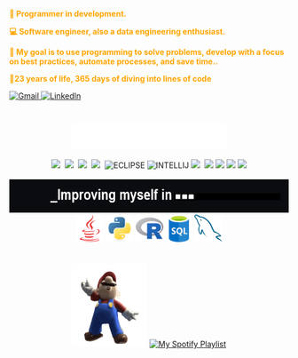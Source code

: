 <div>
    <p><strong><font color="orange">🌱 Programmer in development.</font></strong></p>
    <p><strong><font color="orange">💻 Software engineer, also a data engineering enthusiast.</font></strong></p>
    <p><strong><font color="orange">🎯 My goal is to use programming to solve problems, develop with a focus on best practices, automate processes, and save time..</font>      </strong></p
    <p><strong><font color="orange">🌻23 years of life, 365 days of diving into lines of code</font></strong></p>
</div>
<a href="mailto:ellencrist_@outlook.com">
  <img src="https://img.shields.io/badge/Gmail-D14836?style=for-the-badge&logo=gmail&logoColor=white" alt="Gmail" width="70" height="22">
</a>
<a href="https://www.linkedin.com/in/ellencristinev/">
  <img src="https://img.shields.io/badge/LinkedIn-blue?style=flat-square&logo=linkedin" alt="LinkedIn" width="71" height="22">
</a>

#
<p align="center">
<img width="55%" height="50px" src="https://github.com/ellencrist/ellencrist/blob/main/img_R/tech-and-tools.png"/>
</p>
<div align="center">
  <img src="https://img.shields.io/badge/-Windows-0D1117?style=for-the-badge&logo=windows&labelColor=0D1117">&nbsp;
  <img src="https://img.shields.io/badge/-Git-0D1117?style=for-the-badge&logo=git&logoColor=FFFFFF&labelColor=0D1117">&nbsp;
  <img src="https://img.shields.io/badge/-Visual%20Studio%20Code-0D1117?style=for-the-badge&logo=visual-studio-code&logoColor=FFFFFF&labelColor=0D1117">&nbsp;
  <img src="https://img.shields.io/badge/-Netbeans-0D1117?style=for-the-badge&logo=apache-netbeans-ide&labelColor=0D1117">&nbsp;
  <img alt="ECLIPSE" src="https://img.shields.io/badge/Eclipse-0D1117?style=for-the-badge&logo=eclipse&logoColor=white">
  <img alt="INTELLIJ" src="https://img.shields.io/badge/IntelliJ_IDEA-0D1117.svg?style=for-the-badge&logo=intellij-idea&logoColor=white">
  <img src="https://img.shields.io/badge/-PowerBi%20-0D1117?style=for-the-badge&logo=PowerBi&logoColor=FFFFFF&labelColor=0D1117">&nbsp;
  <img src="https://img.shields.io/badge/Excel-217346?style=for-the-badge&logo=microsoft-excel&logoColor=white&labelColor=0D1117&color=0D1117">
  <img src="https://img.shields.io/badge/Visual%20Basic-0D1117?style=for-the-badge&logo=visual-studio&logoColor=white&labelColor=0D1117&color=0D1117">
  <img src="https://img.shields.io/badge/aws_cloud-0D1117?style=for-the-badge&logo=amazonwebservices&logoColor=white&labelColor=0D1117&color=0D1117">
  <img src="https://img.shields.io/badge/Salesforce_developer🐻-0D1117?style=for-the-badge&logo=salesforce&logoColor=white&labelColor=0D1117&color=0D1117">
</div>

<div style="display: inline_block" align="center">
  <br>
  <img height="60" src="https://github.com/ellencrist/ellencrist/blob/main/img_R/giffinal01.gif?raw=true"/> 
  <br>
       <img align="center" alt="Java" height="50" width="50" src="https://raw.githubusercontent.com/devicons/devicon/master/icons/java/java-plain.svg">
      <img align="center" alt="python" height="50" width="50" src="https://raw.githubusercontent.com/devicons/devicon/master/icons/python/python-original.svg">
      <img align="center" alt="R" height="50" width="50" src="https://raw.githubusercontent.com/devicons/devicon/master/icons/r/r-original.svg">
        <img align="center" alt="SQL" height="49" width="48" src="https://github.com/ellencrist/ellencrist/blob/main/img_R/sql.png?raw=true">
      <img align="center" alt="mySQL" height="50" width="50" src="https://raw.githubusercontent.com/devicons/devicon/master/icons/mysql/mysql-original.svg"> 
</div>

#
<p align="center">
    <img width="27%" height="150px" src="https://github.com/ellencrist/ellencrist/blob/main/img_R/super-mario-rock-and-roll-head-unscreen.gif?raw=true"/>
    <a href="https://open.spotify.com/playlist/2ycm4NMyOUfDe0i3I4oHMm">
        <img src="https://novatorem-t57o-1wqrp0fy7-ellencrist.vercel.app/api/spotify?background_color=0d1117&border_color=ffffff" alt="My Spotify Playlist"/>
    </a>
</p>

